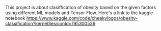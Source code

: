 This project is about clasiffication of obesity based on the given factors using different ML models and Tensor Flow.
Here's a link to the kaggle notebook https://www.kaggle.com/code/cheekylogos/obesity-classification?kernelSessionId=195300539
